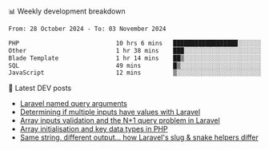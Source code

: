 📊 Weekly development breakdown
<!--START_SECTION:waka-->

```txt
From: 28 October 2024 - To: 03 November 2024

PHP                           10 hrs 6 mins   ██████████████████░░░░░░░   71.68 %
Other                         1 hr 38 mins    ███░░░░░░░░░░░░░░░░░░░░░░   11.59 %
Blade Template                1 hr 14 mins    ██▒░░░░░░░░░░░░░░░░░░░░░░   08.81 %
SQL                           49 mins         █▒░░░░░░░░░░░░░░░░░░░░░░░   05.91 %
JavaScript                    12 mins         ▒░░░░░░░░░░░░░░░░░░░░░░░░   01.46 %
```

<!--END_SECTION:waka-->

📕 Latest DEV posts
<!-- BLOG-POST-LIST:START -->
- [Laravel named query arguments](https://dev.to/michaelvickersuk/laravel-named-query-arguments-28kd)
- [Determining if multiple inputs have values with Laravel](https://dev.to/michaelvickersuk/determining-if-multiple-inputs-have-values-with-laravel-km6)
- [Array inputs validation and the N+1 query problem in Laravel](https://dev.to/michaelvickersuk/array-inputs-validation-and-the-n1-query-problem-in-laravel-2agb)
- [Array initialisation and key data types in PHP](https://dev.to/michaelvickersuk/array-initialisation-and-key-data-types-in-php-1e5b)
- [Same string, different output... how Laravel&#39;s slug &amp; snake helpers differ](https://dev.to/michaelvickersuk/same-string-different-output-how-laravels-slug-snake-helpers-differ-1ccj)
<!-- BLOG-POST-LIST:END -->
